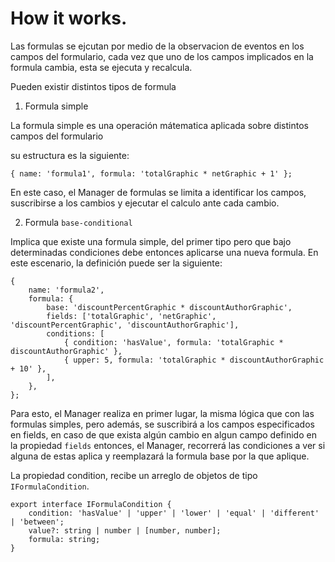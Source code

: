 # How it works.


Las formulas se ejcutan por medio de la observacion de eventos
en los campos del formulario, cada vez que uno de los campos implicados en la formula
cambia, esta se ejecuta y recalcula.

Pueden existir distintos tipos de formula

1. Formula simple

La formula simple es una operación mátematica aplicada sobre distintos campos del formulario

su estructura es la siguiente:
```
{ name: 'formula1', formula: 'totalGraphic * netGraphic + 1' };
```

En este caso, el Manager de formulas se limita a identificar los campos,
suscribirse a los cambios y ejecutar el calculo ante cada cambio.


2. Formula `base-conditional`

Implica que existe una formula simple, del primer tipo pero que bajo determinadas condiciones debe entonces aplicarse una nueva formula.
En este escenario, la definición puede ser la siguiente: 
```
{
	name: 'formula2',
	formula: {
		base: 'discountPercentGraphic * discountAuthorGraphic',
		fields: ['totalGraphic', 'netGraphic', 'discountPercentGraphic', 'discountAuthorGraphic'],
		conditions: [
			{ condition: 'hasValue', formula: 'totalGraphic * discountAuthorGraphic' },
			{ upper: 5, formula: 'totalGraphic * discountAuthorGraphic + 10' },
		],
	},
};
```
Para esto, el Manager realiza en primer lugar, la misma lógica que con las formulas simples, pero además, se suscribirá a los campos especificados en fields, en caso de que exista algún cambio en algun campo definido en la propiedad `fields` entonces, el Manager, recorrerá las condiciones a ver si alguna de estas aplica y reemplazará la formula base por  la que aplique.

La propiedad condition, recibe un arreglo de  objetos de tipo `IFormulaCondition`.
```
export interface IFormulaCondition {
	condition: 'hasValue' | 'upper' | 'lower' | 'equal' | 'different' | 'between';
	value?: string | number | [number, number];
	formula: string;
}
```



